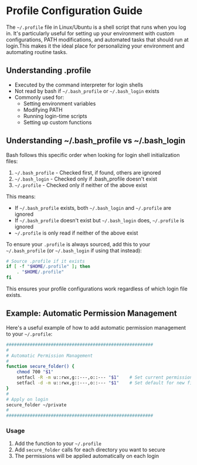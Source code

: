 # Profile Configuration Guide

The `~/.profile` file in Linux/Ubuntu is a shell script that runs when you log in. It's particularly useful for setting up your environment with custom configurations, PATH modifications, and automated tasks that should run at login.This makes it the ideal place for personalizing your environment and automating routine tasks.

## Understanding .profile

- Executed by the command interpreter for login shells
- Not read by bash if `~/.bash_profile` or `~/.bash_login` exists
- Commonly used for:
  - Setting environment variables
  - Modifying PATH
  - Running login-time scripts
  - Setting up custom functions

## Understanding ~/.bash_profile vs ~/.bash_login

Bash follows this specific order when looking for login shell initialization files:
1. `~/.bash_profile` - Checked first, if found, others are ignored
2. `~/.bash_login` - Checked only if .bash_profile doesn't exist
3. `~/.profile` - Checked only if neither of the above exist

This means:
- If `~/.bash_profile` exists, both `~/.bash_login` and `~/.profile` are ignored
- If `~/.bash_profile` doesn't exist but `~/.bash_login` does, `~/.profile` is ignored
- `~/.profile` is only read if neither of the above exist

To ensure your `.profile` is always sourced, add this to your `~/.bash_profile` (or `~/.bash_login` if using that instead):

```bash
# Source .profile if it exists
if [ -f "$HOME/.profile" ]; then
    . "$HOME/.profile"
fi
```

This ensures your profile configurations work regardless of which login file exists.

## Example: Automatic Permission Management

Here's a useful example of how to add automatic permission management to your `~/.profile`:

```bash
########################################################
#
# Automatic Permission Management
#
function secure_folder() {
    chmod 700 "$1"
    setfacl -R -m u::rwx,g::---,o::--- "$1"    # Set current permissions
    setfacl -d -m u::rwx,g::---,o::--- "$1"    # Set default for new files
}
#
# Apply on login
secure_folder ~/private
#
########################################################
```

### Usage

1. Add the function to your `~/.profile`
2. Add `secure_folder` calls for each directory you want to secure
3. The permissions will be applied automatically on each login
